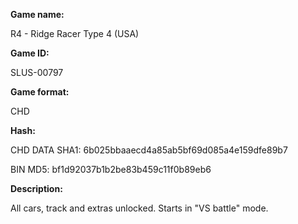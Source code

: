 **Game name:**

R4 - Ridge Racer Type 4 (USA)

**Game ID:**

SLUS-00797

**Game format:**

CHD

**Hash:**

CHD DATA SHA1: 6b025bbaaecd4a85ab5bf69d085a4e159dfe89b7

BIN MD5: bf1d92037b1b2be83b459c11f0b89eb6

**Description:**

All cars, track and extras unlocked. Starts in "VS battle" mode.